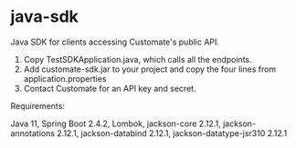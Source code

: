 # java-sdk
Java SDK for clients accessing Customate's public API.

1. Copy TestSDKApplication.java, which calls all the endpoints.
2. Add customate-sdk.jar to your project and copy the four lines from application.properties
3. Contact Customate for an API key and secret.

Requirements:

Java 11, Spring Boot 2.4.2, Lombok,
jackson-core 2.12.1, jackson-annotations 2.12.1, jackson-databind 2.12.1, jackson-datatype-jsr310 2.12.1

